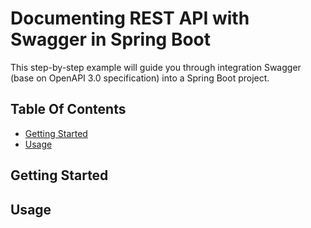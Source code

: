 # Documenting REST API with Swagger in Spring Boot

This step-by-step example will guide you through integration Swagger (base on OpenAPI 3.0 specification) into a Spring Boot project.

## Table Of Contents
- [Getting Started](#getting-started)
- [Usage](#usage)

## Getting Started


## Usage